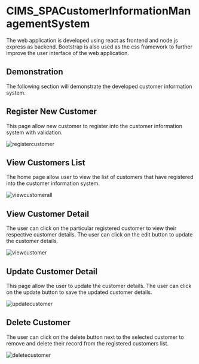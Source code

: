 # CIMS_SPACustomerInformationManagementSystem
The web application is developed using react as frontend and node.js express as backend. Bootstrap is also used as the css framework to further improve the user interface of the web application.

## Demonstration
The following section will demonstrate the developed customer information system.

## Register New Customer
This page allow new customer to register into the customer information system with validation.

![registercustomer](https://user-images.githubusercontent.com/96167642/170905044-10e7b88e-ae55-47a3-8866-df364578d767.gif)

## View Customers List
The home page allow user to view the list of customers that have registered into the customer information system.

![viewcustomerall](https://user-images.githubusercontent.com/96167642/170902938-ae8efbf6-a08f-4358-9e19-b5c6dbcb09b4.gif)

## View Customer Detail
The user can click on the particular registered customer to view their respective customer details. The user can click on the edit button to update the customer details.

![viewcustomer](https://user-images.githubusercontent.com/96167642/170902933-d1ec3f26-3f44-4462-afb1-d59a765a112f.gif)

## Update Customer Detail
This page allow the user to update the customer details. The user can click on the update button to save the updated customer details.

![updatecustomer](https://user-images.githubusercontent.com/96167642/170902946-e4c88b31-39d0-44e5-892c-817ba40ee0d5.gif)

## Delete Customer
The user can click on the delete button next to the selected customer to remove and delete their record from the registered customers list.

![deletecustomer](https://user-images.githubusercontent.com/96167642/170902952-71f78f6a-d72a-4778-b2af-c39b5f5f2ef0.gif)

